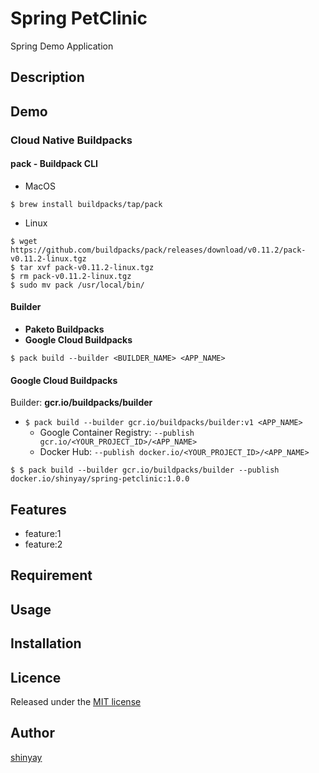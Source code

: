 # Spring PetClinic

Spring Demo Application

## Description

## Demo
### Cloud Native Buildpacks
#### pack - Buildpack CLI

- MacOS 
```
$ brew install buildpacks/tap/pack
```

- Linux
```
$ wget https://github.com/buildpacks/pack/releases/download/v0.11.2/pack-v0.11.2-linux.tgz
$ tar xvf pack-v0.11.2-linux.tgz
$ rm pack-v0.11.2-linux.tgz
$ sudo mv pack /usr/local/bin/
```

#### Builder

- **Paketo Buildpacks**
- **Google Cloud Buildpacks**

`$ pack build --builder <BUILDER_NAME> <APP_NAME>`

#### Google Cloud Buildpacks

Builder: **gcr.io/buildpacks/builder**

- `$ pack build --builder gcr.io/buildpacks/builder:v1 <APP_NAME>`
  - Google Container Registry: `--publish gcr.io/<YOUR_PROJECT_ID>/<APP_NAME>`
  - Docker Hub: `--publish docker.io/<YOUR_PROJECT_ID>/<APP_NAME>`

```
$ $ pack build --builder gcr.io/buildpacks/builder --publish docker.io/shinyay/spring-petclinic:1.0.0
```

## Features

- feature:1
- feature:2

## Requirement

## Usage

## Installation

## Licence

Released under the [MIT license](https://gist.githubusercontent.com/shinyay/56e54ee4c0e22db8211e05e70a63247e/raw/34c6fdd50d54aa8e23560c296424aeb61599aa71/LICENSE)

## Author

[shinyay](https://github.com/shinyay)

